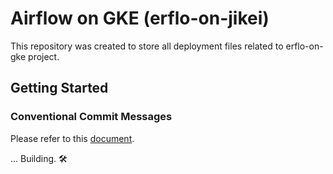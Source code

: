 # Airflow on GKE (erflo-on-jikei)

This repository was created to store all deployment files related to erflo-on-gke project.

## Getting Started

### Conventional Commit Messages
Please refer to this [document](https://gist.github.com/qoomon/5dfcdf8eec66a051ecd85625518cfd13).

... Building. 🛠️
